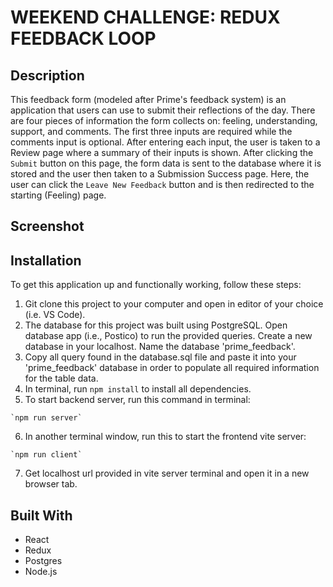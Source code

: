 # WEEKEND CHALLENGE: REDUX FEEDBACK LOOP

## Description

This feedback form (modeled after Prime's feedback system) is an application that users can use to submit their reflections of the day. There are four pieces of information the form collects on: feeling, understanding, support, and comments. The first three inputs are required while the comments input is optional. After entering each input, the user is taken to a Review page where a summary of their inputs is shown. After clicking the `Submit` button on this page, the form data is sent to the database where it is stored and the user then taken to a Submission Success page. Here, the user can click the `Leave New Feedback` button and is then redirected to the starting (Feeling) page. 

## Screenshot


## Installation
To get this application up and functionally working, follow these steps:

1. Git clone this project to your computer and open in editor of your choice (i.e. VS Code).
2. The database for this project was built using PostgreSQL. Open database app (i.e., Postico) to run the provided queries. Create a new database in your localhost. Name the database 'prime_feedback'.
3. Copy all query found in the database.sql file and paste it into your 'prime_feedback' database in order to populate all required information for the table data.
4. In terminal, run `npm install` to install all dependencies.
5. To start backend server, run this command in terminal:
```shell
`npm run server`
```
6. In another terminal window, run this to start the frontend vite server:
```shell
`npm run client` 
```
7. Get localhost url provided in vite server terminal and open it in a new browser tab.

## Built With

- React
- Redux
- Postgres
- Node.js

